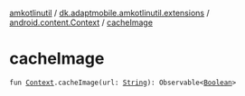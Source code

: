 [amkotlinutil](../../index.md) / [dk.adaptmobile.amkotlinutil.extensions](../index.md) / [android.content.Context](index.md) / [cacheImage](cache-image.md)

# cacheImage

`fun `[`Context`](https://developer.android.com/reference/android/content/Context.html)`.cacheImage(url: `[`String`](https://kotlinlang.org/api/latest/jvm/stdlib/kotlin/-string/index.html)`): Observable<`[`Boolean`](https://kotlinlang.org/api/latest/jvm/stdlib/kotlin/-boolean/index.html)`>`